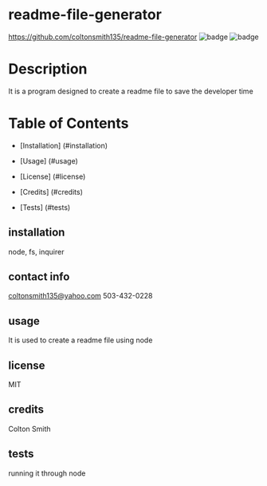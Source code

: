 # readme-file-generator
https://github.com/coltonsmith135/readme-file-generator 
![badge](https://img.shields.io/github/last-commit/coltonsmith135/readme-file-generator)
![badge](https://img.shields.io/badges/license-MIT-red.svg)
# Description
It is a program designed to create a readme file to save the developer time
# Table of Contents
* [Installation] (#installation)
* [Usage] (#usage)

 * [License] (#license)

* [Credits] (#credits)
* [Tests] (#tests)



## installation

node, fs, inquirer

## contact info

coltonsmith135@yahoo.com
503-432-0228

## usage

It is used to create a readme file using node


 ## license

  MIT

## credits

Colton Smith

## tests

running it through node

